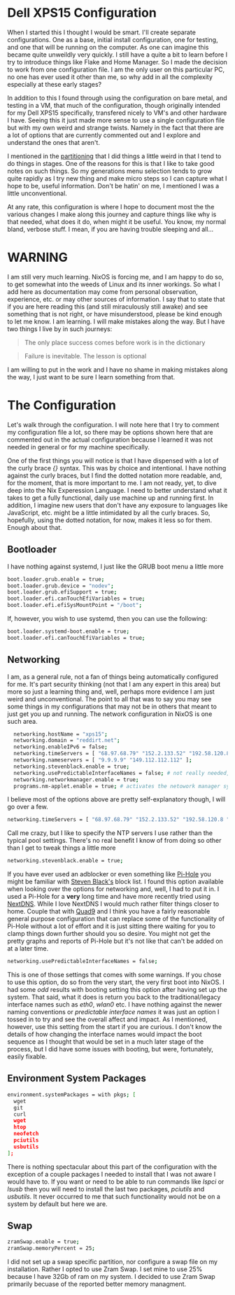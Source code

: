 
# Dell XPS15 Configuration

When I started this I thought I would be smart.  I'll create separate configurations.  One as a base, initial install configuration, one for testing, and one that will be running on the computer.  As one can imagine this became quite unweildly very quickly.  I still have a quite a bit to learn before I try to introduce things like Flake and Home Manager.  So I made the decision to work from one configuration file.  I am the only user on this particular PC, no one has ever used it other than me, so why add in all the complexity especially at these early stages?

In addition to this I found through using the configuration on bare metal, and testing in a VM, that much of the configuration, though originally intended for my Dell XPS15 specifically, transfered nicely to VM's and other hardware I have.  Seeing this it just made more sense to use a single configuration file but with my own weird and strange twists.  Namely in the fact that there are a lot of options that are currently commented out and I explore and understand the ones that aren't.

I mentioned in the [partitioning](https://github.com/RedDirtBits/nixos/blob/main/docs/002-repartitioning.md) that I did things a little weird in that I tend to do things in stages.  One of the reasons for this is that I like to take good notes on such things.  So my generations menu selection tends to grow quite rapidly as I try new thing and make micro steps so I can capture what I hope to be, useful information.  Don't be hatin' on me, I mentioned I was a little unconventional.

At any rate, this configuration is where I hope to document most the the various changes I make along this journey and capture things like why is that needed, what does it do, when might it be useful.  You know, my normal bland, verbose stuff.  I mean, if you are having trouble sleeping and all...

# WARNING

I am still very much learning.  NixOS is forcing me, and I am happy to do so, to get somewhat into the weeds of Linux and its inner workings.  So what I add here as documentation may come from personal observation, experience, etc. or may other sources of information.  I say that to state that if you are here reading this (and still miraculously still awake) and see something that is not right, or have misunderstood, please be kind enough to let me know.  I am learning.  I will make mistakes along the way.  But I have two things I live by in such journeys:

> The only place success comes before work is in the dictionary

> Failure is inevitable.  The lesson is optional

I am willing to put in the work and I have no shame in making mistakes along the way, I just want to be sure I learn something from that.

# The Configuration

Let's walk through the configuration.  I will note here that I try to comment my configuration file a lot, so there may be options shown here that are commented out in the actual configuration because I learned it was not needed in general or for my machine specifically.

One of the first things you will notice is that I have dispensed with a lot of the curly brace _{}_ syntax.  This was by choice and intentional.  I have nothing against the curly braces, but I find the dotted notation more readable, and, for the moment, that is more important to me.  I am not ready, yet, to dive deep into the Nix Experession Language.  I need to better understand what it takes to get a fully functional, daily use machine up and running first.  In addition, I imagine new users that don't have any exposure to languages like JavaScript, etc. might be a little intimidated by all the curly braces.  So, hopefully, using the dotted notation, for now, makes it less so for them.  Enough about that.

## Bootloader

I have nothing against systemd, I just like the GRUB boot menu a little more

```bash
boot.loader.grub.enable = true;
boot.loader.grub.device = "nodev";
boot.loader.grub.efiSupport = true;
boot.loader.efi.canTouchEfiVariables = true;
boot.loader.efi.efiSysMountPoint = "/boot";
```

If, however, you wish to use systemd, then you can use the following:

```bash
boot.loader.systemd-boot.enable = true;
boot.loader.efi.canTouchEfiVariables = true;
```

## Networking

I am, as a general rule, not a fan of things being automatically configured for me.  It's part security thinking (not that I am any expert in this area) but more so just a learning thing and, well, perhaps more evidence I am just weird and unconventional.  The point to all that was to say you may see some things in my configurations that may not be in others that meant to just get you up and running.  The network configuration in NixOS is one such area.

```bash
  networking.hostName = "xps15";
  networking.domain = "reddirt.net";
  networking.enableIPv6 = false;
  networking.timeServers = [ "68.97.68.79" "152.2.133.52" "192.58.120.8 " ];
  networking.nameservers = [ "9.9.9.9" "149.112.112.112" ];
  networking.stevenblack.enable = true;
  networking.usePredictableInterfaceNames = false; # not really needed, just used for testing
  networking.networkmanager.enable = true;
  programs.nm-applet.enable = true; # activates the netowork manager system tray applet
  ```

I believe most of the options above are pretty self-explanatory though, I will go over a few.

```bash
networking.timeServers = [ "68.97.68.79" "152.2.133.52" "192.58.120.8 " ];
```

Call me crazy, but I like to specify the NTP servers I use rather than the typical pool settings.  There's no real benefit I know of from doing so other than I get to tweak things a little more

```bash
networking.stevenblack.enable = true;
```

If you have ever used an adblocker or even something like [Pi-Hole](https://pi-hole.net/) you might be familiar with [Steven Black's](https://github.com/StevenBlack/hosts) block list.  I found this option available when looking over the options for networking and, well, I had to put it in.  I used a Pi-Hole for a **very** long time and have more recently tried using [NextDNS](https://nextdns.io/).  While I love NextDNS I would much rather filter things closer to home.  Couple that with [Quad9](https://www.quad9.net/) and I think you have a fairly reasonable general purpose configuration that can replace some of the functionality of Pi-Hole without a lot of effort and it is just sitting there waiting for you to clamp things down further should you so desire.  You might not get the pretty graphs and reports of Pi-Hole but it's not like that can't be added on at a later time.

```bash
networking.usePredictableInterfaceNames = false;
```

This is one of those settings that comes with some warnings.  If you chose to use this option, do so from the very start, the very first boot into NixOS.  I had some _odd_ results with booting setting this option after having set up the system.  That said, what it does is return you back to the traditional/legacy interface names such as _eth0_, _wlan0_ etc.  I have nothing against the newer naming conventions or _predictable interface names_ it was just an option I tossed in to try and see the overall affect and impact.  As I mentioned, however, use this setting from the start if you are curious.  I don't know the details of how changing the interface names would impact the boot sequence as I thought that would be set in a much later stage of the process, but I did have some issues with booting, but were, fortunately, easily fixable.

## Environment System Packages

```bash
environment.systemPackages = with pkgs; [
  wget
  git
  curl
  wget
  htop
  neofetch
  pciutils
  usbutils
];
```

There is nothing spectacular about this part of the configuration with the exception of a couple packages I needed to install that I was not aware I would have to.  If you want or need to be able to run commands like _lspci_ or _lsusb_ then you will need to install the last two packages, _pciutils_ and _usbutils_.  It never occurred to me that such functionality would not be on a system by default but here we are.

## Swap

```bash
zramSwap.enable = true;
zramSwap.memoryPercent = 25;
```

I did not set up a swap specific partition, nor configure a swap file on my installation.  Rather I opted to use Zram Swap.  I set mine to use 25% because I have 32Gb of ram on my system.  I decided to use Zram Swap primarily becuase of the reported better memory managment.
